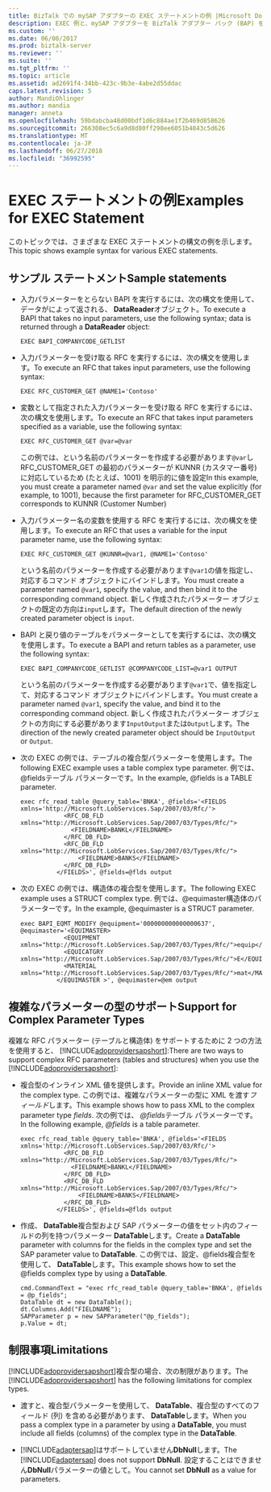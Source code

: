 ```yaml
---
title: BizTalk での mySAP アダプターの EXEC ステートメントの例 |Microsoft Docs
description: EXEC 例と、mySAP アダプターを BizTalk アダプター パック (BAP) を使用したサンプル
ms.custom: ''
ms.date: 06/08/2017
ms.prod: biztalk-server
ms.reviewer: ''
ms.suite: ''
ms.tgt_pltfrm: ''
ms.topic: article
ms.assetid: ad2691f4-34bb-423c-9b3e-4abe2d55ddac
caps.latest.revision: 5
author: MandiOhlinger
ms.author: mandia
manager: anneta
ms.openlocfilehash: 59bdabcba48d00bdf1d6c884ae1f2b469d858626
ms.sourcegitcommit: 266308ec5c6a9d8d80ff298ee6051b4843c5d626
ms.translationtype: MT
ms.contentlocale: ja-JP
ms.lasthandoff: 06/27/2018
ms.locfileid: "36992595"
---
```

# <a name="examples-for-exec-statement"></a><span data-ttu-id="8c5e1-103">EXEC ステートメントの例</span><span class="sxs-lookup"><span data-stu-id="8c5e1-103">Examples for EXEC Statement</span></span>
<span data-ttu-id="8c5e1-104">このトピックでは、さまざまな EXEC ステートメントの構文の例を示します。</span><span class="sxs-lookup"><span data-stu-id="8c5e1-104">This topic shows example syntax for various EXEC statements.</span></span>

## <a name="sample-statements"></a><span data-ttu-id="8c5e1-105">サンプル ステートメント</span><span class="sxs-lookup"><span data-stu-id="8c5e1-105">Sample statements</span></span> 
  
-   <span data-ttu-id="8c5e1-106">入力パラメーターをとらない BAPI を実行するには、次の構文を使用して、データがによって返される、 **DataReader**オブジェクト。</span><span class="sxs-lookup"><span data-stu-id="8c5e1-106">To execute a BAPI that takes no input parameters, use the following syntax; data is returned through a **DataReader** object:</span></span>  
  
    ```  
    EXEC BAPI_COMPANYCODE_GETLIST  
    ```  
  
-   <span data-ttu-id="8c5e1-107">入力パラメーターを受け取る RFC を実行するには、次の構文を使用します。</span><span class="sxs-lookup"><span data-stu-id="8c5e1-107">To execute an RFC that takes input parameters, use the following syntax:</span></span>  
  
    ```  
    EXEC RFC_CUSTOMER_GET @NAME1='Contoso'  
    ```  
  
-   <span data-ttu-id="8c5e1-108">変数として指定された入力パラメーターを受け取る RFC を実行するには、次の構文を使用します。</span><span class="sxs-lookup"><span data-stu-id="8c5e1-108">To execute an RFC that takes input parameters specified as a variable, use the following syntax:</span></span>  
  
    ```  
    EXEC RFC_CUSTOMER_GET @var=@var  
    ```  
  
     <span data-ttu-id="8c5e1-109">この例では、という名前のパラメーターを作成する必要があります`@var`し RFC_CUSTOMER_GET の最初のパラメーターが KUNNR (カスタマー番号) に対応しているため (たとえば、1001) を明示的に値を設定</span><span class="sxs-lookup"><span data-stu-id="8c5e1-109">In this example, you must create a parameter named `@var` and set the value explicitly (for example, to 1001), because the first parameter for RFC_CUSTOMER_GET corresponds to KUNNR (Customer Number)</span></span>  
  
-   <span data-ttu-id="8c5e1-110">入力パラメーター名の変数を使用する RFC を実行するには、次の構文を使用します。</span><span class="sxs-lookup"><span data-stu-id="8c5e1-110">To execute an RFC that uses a variable for the input parameter name, use the following syntax:</span></span>  
  
    ```  
    EXEC RFC_CUSTOMER_GET @KUNNR=@var1, @NAME1='Contoso'  
    ```  
  
     <span data-ttu-id="8c5e1-111">という名前のパラメーターを作成する必要があります`@var1`の値を指定し、対応するコマンド オブジェクトにバインドします。</span><span class="sxs-lookup"><span data-stu-id="8c5e1-111">You must create a parameter named `@var1`, specify the value, and then bind it to the corresponding command object.</span></span> <span data-ttu-id="8c5e1-112">新しく作成されたパラメーター オブジェクトの既定の方向は`input`します。</span><span class="sxs-lookup"><span data-stu-id="8c5e1-112">The default direction of the newly created parameter object is `input`.</span></span>  
  
-   <span data-ttu-id="8c5e1-113">BAPI と戻り値のテーブルをパラメーターとしてを実行するには、次の構文を使用します。</span><span class="sxs-lookup"><span data-stu-id="8c5e1-113">To execute a BAPI and return tables as a parameter, use the following syntax:</span></span>  
  
    ```  
    EXEC BAPI_COMPANYCODE_GETLIST @COMPANYCODE_LIST=@var1 OUTPUT  
    ```  
  
     <span data-ttu-id="8c5e1-114">という名前のパラメーターを作成する必要があります`@var1`で、値を指定して、対応するコマンド オブジェクトにバインドします。</span><span class="sxs-lookup"><span data-stu-id="8c5e1-114">You must create a parameter named `@var1`, specify the value, and bind it to the corresponding command object.</span></span> <span data-ttu-id="8c5e1-115">新しく作成されたパラメーター オブジェクトの方向にする必要があります`InputOutput`または`Output`します。</span><span class="sxs-lookup"><span data-stu-id="8c5e1-115">The direction of the newly created parameter object should be `InputOutput` or `Output`.</span></span>  
  
-   <span data-ttu-id="8c5e1-116">次の EXEC の例では、テーブルの複合型パラメーターを使用します。</span><span class="sxs-lookup"><span data-stu-id="8c5e1-116">The following EXEC example uses a table complex type parameter.</span></span> <span data-ttu-id="8c5e1-117">例では、@fieldsテーブル パラメーターです。</span><span class="sxs-lookup"><span data-stu-id="8c5e1-117">In the example, @fields is a TABLE parameter.</span></span>  
  
    ```  
    exec rfc_read_table @query_table='BNKA', @fields='<FIELDS xmlns='http://Microsoft.LobServices.Sap/2007/03/Rfc/'>  
                <RFC_DB_FLD xmlns="http://Microsoft.LobServices.Sap/2007/03/Types/Rfc/">  
                  <FIELDNAME>BANKL</FIELDNAME>  
                </RFC_DB_FLD>  
                <RFC_DB_FLD  xmlns="http://Microsoft.LobServices.Sap/2007/03/Types/Rfc/">  
                    <FIELDNAME>BANKS</FIELDNAME>  
                </RFC_DB_FLD>  
              </FIELDS>', @fields=@flds output  
    ```  
  
-   <span data-ttu-id="8c5e1-118">次の EXEC の例では、構造体の複合型を使用します。</span><span class="sxs-lookup"><span data-stu-id="8c5e1-118">The following EXEC example uses a STRUCT complex type.</span></span> <span data-ttu-id="8c5e1-119">例では、@equimaster構造体のパラメーターです。</span><span class="sxs-lookup"><span data-stu-id="8c5e1-119">In the example, @equimaster is a STRUCT parameter.</span></span>  
  
    ```  
    exec BAPI_EQMT_MODIFY @equipment='000000000000000637', @equimaster='<EQUIMASTER>           
                <EQUIPMENT xmlns="http://Microsoft.LobServices.Sap/2007/03/Types/Rfc/">equip</EQUIPMENT>  
                <EQUICATGRY xmlns="http://Microsoft.LobServices.Sap/2007/03/Types/Rfc/">E</EQUICATGRY>  
                <MATERIAL xmlns="http://Microsoft.LobServices.Sap/2007/03/Types/Rfc/">mat</MATERIAL>  
              </EQUIMASTER >', @equimaster=@em output  
    ```  
  
## <a name="support-for-complex-parameter-types"></a><span data-ttu-id="8c5e1-120">複雑なパラメーターの型のサポート</span><span class="sxs-lookup"><span data-stu-id="8c5e1-120">Support for Complex Parameter Types</span></span>  
 <span data-ttu-id="8c5e1-121">複雑な RFC パラメーター (テーブルと構造体) をサポートするために 2 つの方法を使用すると、 [!INCLUDE[adoprovidersapshort](../../includes/adoprovidersapshort-md.md)]:</span><span class="sxs-lookup"><span data-stu-id="8c5e1-121">There are two ways to support complex RFC parameters (tables and structures) when you use the [!INCLUDE[adoprovidersapshort](../../includes/adoprovidersapshort-md.md)]:</span></span>  
  
- <span data-ttu-id="8c5e1-122">複合型のインライン XML 値を提供します。</span><span class="sxs-lookup"><span data-stu-id="8c5e1-122">Provide an inline XML value for the complex type.</span></span> <span data-ttu-id="8c5e1-123">この例では、複雑なパラメーターの型に XML を渡す*フィールド*します。</span><span class="sxs-lookup"><span data-stu-id="8c5e1-123">This example shows how to pass XML to the complex parameter type *fields*.</span></span> <span data-ttu-id="8c5e1-124">次の例では、 <em>@fields</em>テーブル パラメーターです。</span><span class="sxs-lookup"><span data-stu-id="8c5e1-124">In the following example, <em>@fields</em> is a table parameter.</span></span>  
  
  ```  
  exec rfc_read_table @query_table='BNKA', @fields='<FIELDS xmlns='http://Microsoft.LobServices.Sap/2007/03/Rfc/'>  
              <RFC_DB_FLD xmlns="http://Microsoft.LobServices.Sap/2007/03/Types/Rfc/">  
                <FIELDNAME>BANKL</FIELDNAME>  
              </RFC_DB_FLD>  
              <RFC_DB_FLD  xmlns="http://Microsoft.LobServices.Sap/2007/03/Types/Rfc/">  
                  <FIELDNAME>BANKS</FIELDNAME>  
              </RFC_DB_FLD>  
            </FIELDS>', @fields=@flds output  
  ```  
  
- <span data-ttu-id="8c5e1-125">作成、 **DataTable**複合型および SAP パラメーターの値をセット内のフィールドの列を持つパラメーター **DataTable**します。</span><span class="sxs-lookup"><span data-stu-id="8c5e1-125">Create a **DataTable** parameter with columns for the fields in the complex type and set the SAP parameter value to **DataTable**.</span></span> <span data-ttu-id="8c5e1-126">この例では、設定、@fields複合型を使用して、 **DataTable**します。</span><span class="sxs-lookup"><span data-stu-id="8c5e1-126">This example shows how to set the @fields complex type by using a **DataTable**.</span></span>  
  
  ```  
  cmd.CommandText = "exec rfc_read_table @query_table='BNKA', @fields = @p_fields";  
  DataTable dt = new DataTable();  
  dt.Columns.Add("FIELDNAME");  
  SAPParameter p = new SAPParameter("@p_fields");  
  p.Value = dt;  
  ```  
  
## <a name="limitations"></a><span data-ttu-id="8c5e1-127">制限事項</span><span class="sxs-lookup"><span data-stu-id="8c5e1-127">Limitations</span></span>  
 <span data-ttu-id="8c5e1-128">[!INCLUDE[adoprovidersapshort](../../includes/adoprovidersapshort-md.md)]複合型の場合、次の制限があります。</span><span class="sxs-lookup"><span data-stu-id="8c5e1-128">The [!INCLUDE[adoprovidersapshort](../../includes/adoprovidersapshort-md.md)] has the following limitations for complex types.</span></span>  
  
- <span data-ttu-id="8c5e1-129">渡すと、複合型パラメーターを使用して、 **DataTable**、複合型のすべてのフィールド (列) を含める必要があります、 **DataTable**します。</span><span class="sxs-lookup"><span data-stu-id="8c5e1-129">When you pass a complex type in a parameter by using a **DataTable**, you must include all fields (columns) of the complex type in the **DataTable**.</span></span>  
  
- <span data-ttu-id="8c5e1-130">[!INCLUDE[adaptersap](../../includes/adaptersap-md.md)]はサポートしていません**DbNull**します。</span><span class="sxs-lookup"><span data-stu-id="8c5e1-130">The [!INCLUDE[adaptersap](../../includes/adaptersap-md.md)] does not support **DbNull**.</span></span> <span data-ttu-id="8c5e1-131">設定することはできません**DbNull**パラメーターの値として。</span><span class="sxs-lookup"><span data-stu-id="8c5e1-131">You cannot set **DbNull** as a value for parameters.</span></span>  
  
